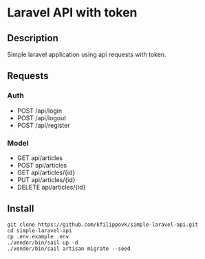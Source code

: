 # Laravel API with token

## Description

Simple laravel application using api requests with token.

## Requests

### Auth

- POST /api/login
- POST /api/logout
- POST /api/register

### Model

- GET api/articles
- POST api/articles
- GET api/articles/{id}
- PUT api/articles/{id}
- DELETE api/articles/{id}

## Install

```
git clone https://github.com/kfilippovk/simple-laravel-api.git
cd simple-laravel-api
cp .env.example .env
./vendor/bin/sail up -d
./vendor/bin/sail artisan migrate --seed
```